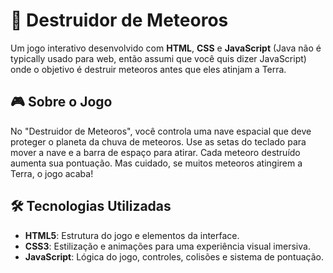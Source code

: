 # 🚀 Destruidor de Meteoros

Um jogo interativo desenvolvido com **HTML**, **CSS** e **JavaScript** (Java não é typically usado para web, então assumi que você quis dizer JavaScript) onde o objetivo é destruir meteoros antes que eles atinjam a Terra.

## 🎮 Sobre o Jogo

No "Destruidor de Meteoros", você controla uma nave espacial que deve proteger o planeta da chuva de meteoros. Use as setas do teclado para mover a nave e a barra de espaço para atirar. Cada meteoro destruído aumenta sua pontuação. Mas cuidado, se muitos meteoros atingirem a Terra, o jogo acaba!

## 🛠 Tecnologias Utilizadas

- **HTML5**: Estrutura do jogo e elementos da interface.
- **CSS3**: Estilização e animações para uma experiência visual imersiva.
- **JavaScript**: Lógica do jogo, controles, colisões e sistema de pontuação.
